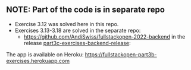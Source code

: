 ## NOTE: Part of the code is in separate repo

- Exercise 3.12 was solved here in this repo.
- Exercises 3.13-3.18 are solved in the separate repo:
  - https://github.com/AndiSwiss/fullstackopen-2022-backend in the release 
[part3c-exercises-backend-release](https://github.com/AndiSwiss/fullstackopen-2022-backend/releases/tag/part3c-exercises-backend-tag):

The app is available on Heroku: https://fullstackopen-part3b-exercises.herokuapp.com
